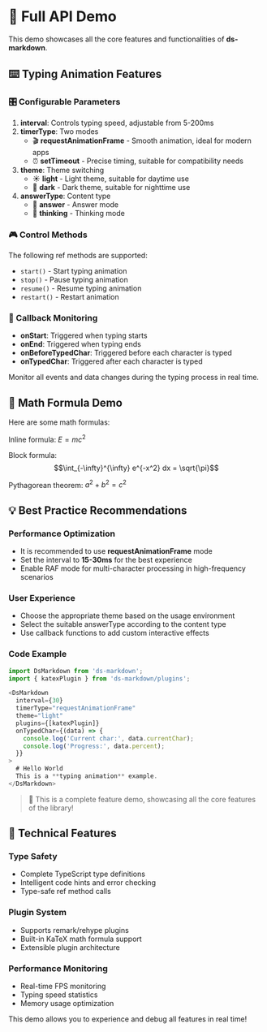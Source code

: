 # 🚀 Full API Demo

This demo showcases all the core features and functionalities of **ds-markdown**.

## ⌨️ Typing Animation Features

### 🎛️ Configurable Parameters

1. **interval**: Controls typing speed, adjustable from 5-200ms
2. **timerType**: Two modes
   - 🎬 **requestAnimationFrame** - Smooth animation, ideal for modern apps
   - ⏰ **setTimeout** - Precise timing, suitable for compatibility needs
3. **theme**: Theme switching
   - ☀️ **light** - Light theme, suitable for daytime use
   - 🌙 **dark** - Dark theme, suitable for nighttime use
4. **answerType**: Content type
   - 💬 **answer** - Answer mode
   - 🤔 **thinking** - Thinking mode

### 🎮 Control Methods

The following ref methods are supported:

- `start()` - Start typing animation
- `stop()` - Pause typing animation
- `resume()` - Resume typing animation
- `restart()` - Restart animation

### 🔄 Callback Monitoring

- **onStart**: Triggered when typing starts
- **onEnd**: Triggered when typing ends
- **onBeforeTypedChar**: Triggered before each character is typed
- **onTypedChar**: Triggered after each character is typed

Monitor all events and data changes during the typing process in real time.

## 🧮 Math Formula Demo

Here are some math formulas:

Inline formula: $E = mc^2$

Block formula:
$$\int_{-\infty}^{\infty} e^{-x^2} dx = \sqrt{\pi}$$

Pythagorean theorem: $a^2 + b^2 = c^2$

## 💡 Best Practice Recommendations

### Performance Optimization

- It is recommended to use **requestAnimationFrame** mode
- Set the interval to **15-30ms** for the best experience
- Enable RAF mode for multi-character processing in high-frequency scenarios

### User Experience

- Choose the appropriate theme based on the usage environment
- Select the suitable answerType according to the content type
- Use callback functions to add custom interactive effects

### Code Example

```typescript
import DsMarkdown from 'ds-markdown';
import { katexPlugin } from 'ds-markdown/plugins';

<DsMarkdown
  interval={30}
  timerType="requestAnimationFrame"
  theme="light"
  plugins={[katexPlugin]}
  onTypedChar={(data) => {
    console.log('Current char:', data.currentChar);
    console.log('Progress:', data.percent);
  }}
>
  # Hello World
  This is a **typing animation** example.
</DsMarkdown>
```

> 🎯 This is a complete feature demo, showcasing all the core features of the library!

## 🔧 Technical Features

### Type Safety

- Complete TypeScript type definitions
- Intelligent code hints and error checking
- Type-safe ref method calls

### Plugin System

- Supports remark/rehype plugins
- Built-in KaTeX math formula support
- Extensible plugin architecture

### Performance Monitoring

- Real-time FPS monitoring
- Typing speed statistics
- Memory usage optimization

This demo allows you to experience and debug all features in real time!
